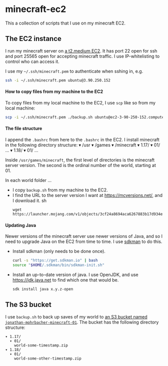 # minecraft-ec2
This a collection of scripts that I use on my minecraft EC2.

## The EC2 instance
I run my minecraft server on [a t2.medium EC2](https://console.aws.amazon.com/ec2/v2/home?region=us-east-1#InstanceDetails:instanceId=i-04ad35287a24f3ddf). It has port 22 open for ssh and port 25565 open for accepting minecraft traffic. I use IP-whitelisting to control who can access it.

I use my `~/.ssh/minecraft.pem` to authenticate when sshing in, e.g.
```sh
ssh -i ~/.ssh/minecraft.pem ubuntu@3.90.250.152
```

#### How to copy files from my machine to the EC2
To copy files from my local machine to the EC2, I use `scp` like so from my local machine:

```sh
scp -i ~/.ssh/minecraft.pem ./backup.sh ubuntu@ec2-3-90-250-152.compute-1.amazonaws.com:/usr/games/minecraft/1.18/01/backup.sh
```

#### The file structure
I append the `.bashrc` from here to the `.bashrc` in the EC2. I install minecraft in the following directory structure:
▾ /usr
  ▾ /games
    ▾ /minecraft
      ▾ 1.17/
        ▾ 01/
          ...
      ▾ 1.18/
        ▾ 01/
          ...

Inside `/usr/games/minecraft`, the first level of directories is the minecraft server version. The second is the ordinal number of the world, starting at 01.

In each world folder ...
* I copy `backup.sh` from my machine to the EC2.
* I find the URL to the server version I want at https://mcversions.net/, and I download it.
  sh
  ```
  wget https://launcher.mojang.com/v1/objects/3cf24a8694aca6267883b17d934efacc5e44440d/server.jar
  ```

#### Updating Java
Newer versions of the minecraft server use newer versions of Java, and so I need to upgrade Java on the EC2 from time to time. I use [sdkman](https://sdkman.io) to do this.

* Install sdkman (only needs to be done once).
  ```sh
  curl -s "https://get.sdkman.io" | bash
  source "$HOME/.sdkman/bin/sdkman-init.sh"
  ```
* Install an up-to-date version of java. I use OpenJDK, and use https://jdk.java.net to find which one that would be.
  ```sh
  sdk install java x.y.z-open
  ```

## The S3 bucket
I use `backup.sh` to back up saves of my world to [an S3 bucket named `jonathan-mohrbacher-minecraft-01`](https://console.aws.amazon.com/s3/buckets/jonathan-mohrbacher-minecraft-01?region=us-east-1&tab=objects). The bucket has the following directory structure:
```
▾ 1.17/
  ▾ 01/
    world-some-timestamp.zip
▾ 1.18/
  ▾ 01/
    world-some-other-timestamp.zip
```
